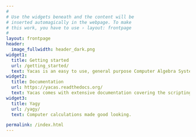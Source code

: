 ```yaml
---
#
# Use the widgets beneath and the content will be
# inserted automagically in the webpage. To make
# this work, you have to use › layout: frontpage
#
layout: frontpage
header:
  image_fullwidth: header_dark.png
widget1:
  title: Getting started
  url: /getting_started/
  text: Yacas is an easy to use, general purpose Computer Algebra System, a program for symbolic manipulation of mathematical expressions.
widget2:
  title: Documentation
  url: https://yacas.readthedocs.org/
  text: Yacas comes with extensive documentation covering the scripting language, the functionality that is already implemented in the system and the algorithms used.
widget3:
  title: Yagy
  url: /yagy/
  text: Computer calculations made good looking.

permalink: /index.html
---
```

